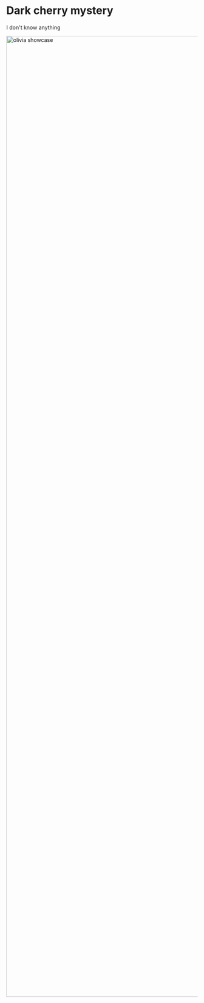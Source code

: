 # Dark cherry mystery
I don't know anything

<img width="2531" target="_blank" alt="olivia showcase" src="https://raw.githubusercontent.com/mluna711/olivia/master/olivia.png">
